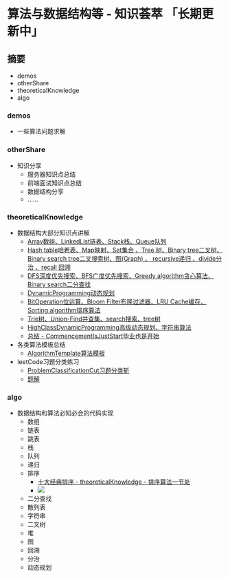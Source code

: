 # 算法与数据结构等 - 知识荟萃 「长期更新中」
## 摘要
+ demos
+ otherShare
+ theoreticalKnowledge
+ algo

### demos
+ 一些算法问题求解

### otherShare
+ 知识分享
  + 服务器知识点总结
  + 前端面试知识点总结
  + 数据结构分享
  + ......

### theoreticalKnowledge
+ 数据结构大部分知识点讲解
  + [Array数组、LinkedList链表、Stack栈、Queue队列](https://github.com/Alex660/Algorithms-and-data-structures/blob/master/theoreticalKnowledge/Array%E6%95%B0%E7%BB%84%E3%80%81LinkedList%E9%93%BE%E8%A1%A8%E3%80%81Stack%E6%A0%88%E3%80%81Queue%E9%98%9F%E5%88%97.md)
  + [Hash table哈希表、Map映射、Set集合 、Tree 树、Binary tree二叉树、Binary search tree二叉搜索树、图(Graph) 、 recursive递归 、divide分治 、recall 回溯](https://github.com/Alex660/Algorithms-and-data-structures/blob/master/theoreticalKnowledge/Hash%20table%E5%93%88%E5%B8%8C%E8%A1%A8%E3%80%81Map%E6%98%A0%E5%B0%84%E3%80%81Set%E9%9B%86%E5%90%88%20%E3%80%81Tree%20%E6%A0%91%E3%80%81Binary%20tree%E4%BA%8C%E5%8F%89%E6%A0%91%E3%80%81Binary%20search%20tree%E4%BA%8C%E5%8F%89%E6%90%9C%E7%B4%A2%E6%A0%91%E3%80%81%E5%9B%BE(Graph)%20%E3%80%81%20recursive%E9%80%92%E5%BD%92%20%E3%80%81divide%E5%88%86%E6%B2%BB%20%E3%80%81recall%20%E5%9B%9E%E6%BA%AF.md)
  + [DFS深度优先搜索、BFS广度优先搜索、Greedy algorithm贪心算法、Binary search二分查找](https://github.com/Alex660/Algorithms-and-data-structures/blob/master/theoreticalKnowledge/DFS%E6%B7%B1%E5%BA%A6%E4%BC%98%E5%85%88%E6%90%9C%E7%B4%A2%E3%80%81BFS%E5%B9%BF%E5%BA%A6%E4%BC%98%E5%85%88%E6%90%9C%E7%B4%A2%E3%80%81Greedy%20algorithm%E8%B4%AA%E5%BF%83%E7%AE%97%E6%B3%95%E3%80%81Binary%20search%E4%BA%8C%E5%88%86%E6%9F%A5%E6%89%BE.md)
  + [DynamicProgramming动态规划](https://github.com/Alex660/Algorithms-and-data-structures/blob/master/theoreticalKnowledge/DynamicProgramming%E5%8A%A8%E6%80%81%E8%A7%84%E5%88%92.md)
  + [BitOperation位运算、Bloom Filter布隆过滤器、LRU Cache缓存、Sorting algorithm排序算法](https://github.com/Alex660/Algorithms-and-data-structures/blob/master/theoreticalKnowledge/BitOperation%E4%BD%8D%E8%BF%90%E7%AE%97%E3%80%81Bloom%20Filter%E5%B8%83%E9%9A%86%E8%BF%87%E6%BB%A4%E5%99%A8%E3%80%81LRU%20Cache%E7%BC%93%E5%AD%98%E3%80%81Sorting%20algorithm%E6%8E%92%E5%BA%8F%E7%AE%97%E6%B3%95.md)
  + [Trie树、Union-Find并查集、search搜索、tree树](https://github.com/Alex660/Algorithms-and-data-structures/blob/master/theoreticalKnowledge/Trie%E6%A0%91%E3%80%81Union-Find%E5%B9%B6%E6%9F%A5%E9%9B%86%E3%80%81search%E6%90%9C%E7%B4%A2%E3%80%81tree%E6%A0%91.md)
  + [HighClassDynamicProgramming高级动态规划、字符串算法](https://github.com/Alex660/Algorithms-and-data-structures/blob/master/theoreticalKnowledge/HighClassDynamicProgramming%E9%AB%98%E7%BA%A7%E5%8A%A8%E6%80%81%E8%A7%84%E5%88%92%E3%80%81%E5%AD%97%E7%AC%A6%E4%B8%B2%E7%AE%97%E6%B3%95.md)
  + [总结 - CommencementIsJustStart毕业也是开始](https://github.com/Alex660/Algorithms-and-data-structures/blob/master/theoreticalKnowledge/CommencementIsJustStart%E6%AF%95%E4%B8%9A%E4%B9%9F%E6%98%AF%E5%BC%80%E5%A7%8B.md)
+ 各类算法模板总结
  + [AlgorithmTemplate算法模板](https://github.com/Alex660/Algorithms-and-data-structures/blob/master/theoreticalKnowledge/AlgorithmTemplate%E7%AE%97%E6%B3%95%E6%A8%A1%E6%9D%BF.md)
+ leetCode习题分类练习
  + [ProblemClassificationCut习题分类斩](https://github.com/Alex660/Algorithms-and-data-structures/blob/master/theoreticalKnowledge/ProblemClassificationCut%E4%B9%A0%E9%A2%98%E5%88%86%E7%B1%BB%E6%96%A9.md)
  + [题解](https://github.com/Alex660/leetcode)
  
### algo
+ 数据结构和算法必知必会的代码实现
  + 数组
  + 链表
  + 跳表
  + 栈
  + 队列
  + 递归
  + 排序
    + [十大经典排序 - theoreticalKnowledge - 排序算法一节处](https://github.com/Alex660/Algorithms-and-data-structures/blob/master/theoreticalKnowledge/BitOperation%E4%BD%8D%E8%BF%90%E7%AE%97%E3%80%81Bloom%20Filter%E5%B8%83%E9%9A%86%E8%BF%87%E6%BB%A4%E5%99%A8%E3%80%81LRU%20Cache%E7%BC%93%E5%AD%98%E3%80%81Sorting%20algorithm%E6%8E%92%E5%BA%8F%E7%AE%97%E6%B3%95.md)
    + ![](https://camo.githubusercontent.com/65978e2da4398863ca05d258d51d505a5449904b/68747470733a2f2f696d67323031382e636e626c6f67732e636f6d2f626c6f672f3834393538392f3230313930332f3834393538392d32303139303330363136353235383937302d313738393836303534302e706e67)
  + 二分查找
  + 散列表
  + 字符串
  + 二叉树
  + 堆
  + 图
  + 回溯
  + 分治
  + 动态规划
